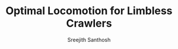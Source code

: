 ---
layout: post
title:  "Optimal Locomotion for Limbless Crawlers"
image: /images/worm.png
categories: research
author: "Sreejith Santhosh"
authors: "<strong>Sreejith Santhosh</strong>, Mattia Serra"
venue: Physical Review E 
freelink: https://drive.google.com/file/d/1HAt2AvmzTylgw85HB2xzYR0ypR2K5wJe/view?usp=sharing
link: https://journals.aps.org/pre/pdf/10.1103/PhysRevE.106.024610
excerpt: "Limbless crawling is ubiquitous in biology, from cells to organisms. We develop and analyze a model for the dynamics of one-dimensional elastic crawlers, subject to active stress and deformation-dependent friction with the substrate. We find that the optimal active stress distribution that maximizes the crawler's center of mass displacement given a fixed amount of energy input is a traveling wave. This theoretical optimum corresponds to peristalsis-like extension-contraction waves observed in biological organisms, possibly explaining the prevalence of peristalsis as a convergent gait across species. Our theory elucidates key observations in biological systems connecting the anchoring phase of a crawler to the retrograde and prograde distinction seen in peristaltic waves among various organisms. Using our optimal gait solution, we derive a scaling relation between the crawling speed and body mass, explaining experiments on earthworms with three orders of magnitude body mass variations. Our results offer insights and tools for optimal bioinspired crawling robots design with finite battery capacity."
---